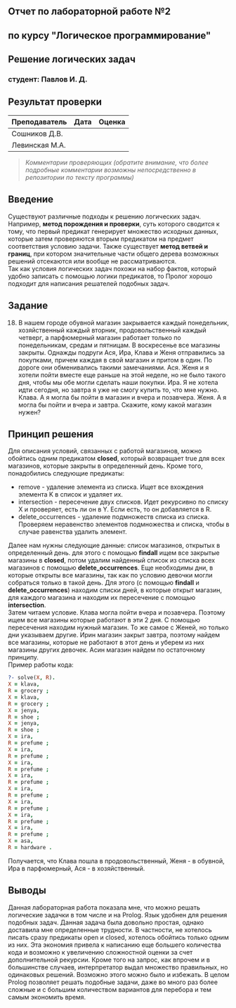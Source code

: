 ## Отчет по лабораторной работе №2
## по курсу "Логическое программирование"

## Решение логических задач

### студент: Павлов И. Д.

## Результат проверки

| Преподаватель     | Дата         |  Оценка       |
|-------------------|--------------|---------------|
| Сошников Д.В. |              |               |
| Левинская М.А.|              |               |

> *Комментарии проверяющих (обратите внимание, что более подробные комментарии возможны непосредственно в репозитории по тексту программы)*


## Введение

Существуют различные подходы к решению логических задач. Например, <b>метод порождения и проверки</b>, суть которого сводится к тому, что первый предикат генерирует множество исходных данных, которые затем проверяются вторым предикатом на предмет соответствия условию задачи. Также существует <b>метод ветвей и границ</b>, при котором значительные части общего дерева возможных решений отсекаются или вообще не рассматриваются.<br>
Так как условия логических задач похожи на набор фактов, который удобно записать с помощью логики предикатов, то Пролог хорошо подходит для написания решателей подобных задач.

## Задание

18. В нашем городе обувной магазин закрывается каждый понедельник, хозяйственный  каждый вторник, продовольственный  каждый четверг, а парфюмерный магазин работает только по понедельникам, средам и пятницам. В воскресенье все магазины закрыты. Однажды подруги Ася, Ира, Клава и Женя отправились за покупками, причем каждая в свой магазин и притом в один. По дороге они обменивались такими замечаниями. Ася. Женя и я хотели пойти вместе еще раньше на этой неделе, но не было такого дня, чтобы мы обе могли сделать наши покупки. Ира. Я не хотела идти сегодня, но завтра я уже не смогу купить то, что мне нужно. Клава. А я могла бы пойти в магазин и вчера и позавчера. Женя. А я могла бы пойти и вчера и завтра. Скажите, кому какой магазин нужен?

## Принцип решения

Для описания условий, связанных с работой магазинов, можно обойтись одним предикатом <b>closed</b>, который возвращает true для всех магазинов, которые закрыты в определенный день. Кроме того, понадобились следующие предикаты: 
<ul>
    <li> remove - удаление элемента из списка. Ищет все вхождения элемента K в список и удаляет их.
    <li> intersection - пересечение двух списков. Идет рекурсивно по списку X и проверяет, есть ли он в Y. Если есть, то он добавляется в R.
    <li> delete_occurrences - удаление подмножеств списка из списка. Проверяем неравенство элементов подмножества и списка, чтобы в случае равенства удалить элемент.
</ul>

Далее нам нужны следующие данные: список магазинов, открытых в определенный день. для этого с помощью <b>findall</b> ищем все закрытые магазины в <b>closed</b>, потом удалим найденный список из списка всех магазинов с помощью <b>delete_occurrences</b>. Еще необходимы дни, в которые открыты все магазины, так как по условию девочки могли собраться только в такой день. Для этого (с помощью <b>findall</b> и <b>delete_occurrences</b>) находим списки дней, в которые открыт магазин, для каждого магазина и находим их пересечение с помощью <b>intersection</b>. <br>
Затем читаем условие. Клава могла пойти вчера и позавчера. Поэтому ищем все магазины которые работают в эти 2 дня. С помощью пересечения находим нужный магазин. То же самое с Женей, но только дни указываем другие. Ирин магазин закрыт завтра, поэтому найдем все магазины, которые не работают в этот день и уберем из них магазины других девочек. Асин магазин найдем по остаточному принципу. <br>
Пример работы кода:

```Prolog
?- solve(X, R).
X = klava,
R = grocery ;
X = klava,
R = grocery ;
X = jenya,
R = shoe ;
X = jenya,
R = shoe ;
X = ira,
R = prefume ;
X = ira,
R = prefume ;
X = ira,
R = prefume ;
X = ira,
R = prefume ;
X = ira,
R = prefume ;
X = ira,
R = prefume ;
X = ira,
R = prefume ;
X = ira,
R = prefume ;
X = asa,
R = hardware .
```

Получается, что Клава пошла в продовольственный, Женя - в обувной, Ира в парфюмерный, Ася - в хозяйственный.

## Выводы


Данная лабораторная работа показала мне, что можно решать логические задачки в том числе и на Prolog. Язык удобнен для решения подобных задач. Данная задача была довольно простая, однако доставила мне определенные трудности. В частности, не хотелось писать сразу предикаты open и closed, хотелось обойтись только одним из них. Эта экономия привела к написанию еще большего количества кода и возможно к увеличению сложностной оценки за счет дополнительной рекурсии. Кроме того на запрос, как впрочем и в большинстве случаев, интерпретатор выдал множество правильных, но одинаковых решений. Возможно этого можно было и избежать. В целом Prolog позволяет решать подобные задачи, даже во много раз более сложные и с большим количеством вариантов для перебора и тем самым экономить время.
